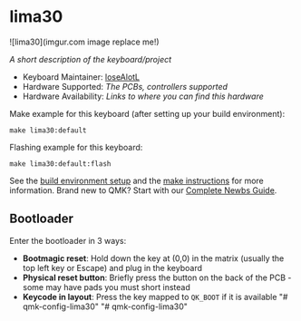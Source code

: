 # lima30

![lima30](imgur.com image replace me!)

*A short description of the keyboard/project*

* Keyboard Maintainer: [loseAlotL](https://github.com/loseAlotL)
* Hardware Supported: *The PCBs, controllers supported*
* Hardware Availability: *Links to where you can find this hardware*

Make example for this keyboard (after setting up your build environment):

    make lima30:default

Flashing example for this keyboard:

    make lima30:default:flash

See the [build environment setup](https://docs.qmk.fm/#/getting_started_build_tools) and the [make instructions](https://docs.qmk.fm/#/getting_started_make_guide) for more information. Brand new to QMK? Start with our [Complete Newbs Guide](https://docs.qmk.fm/#/newbs).

## Bootloader

Enter the bootloader in 3 ways:

* **Bootmagic reset**: Hold down the key at (0,0) in the matrix (usually the top left key or Escape) and plug in the keyboard
* **Physical reset button**: Briefly press the button on the back of the PCB - some may have pads you must short instead
* **Keycode in layout**: Press the key mapped to `QK_BOOT` if it is available
"# qmk-config-lima30" 
"# qmk-config-lima30" 
